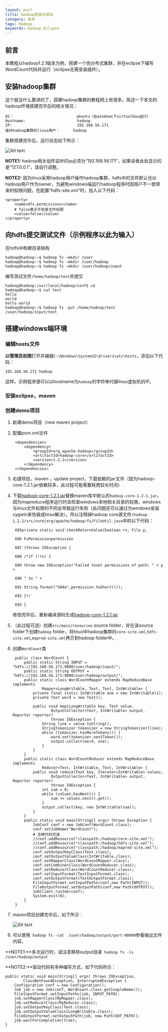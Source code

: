 ```yaml
---
layout: post
title: Hadoop安装与调试
category: 技术
tags: Hadoop
keywords: Hadoop Eclipse
---
```


## 前言 ##

本教程以hadoop1.2.1版本为例，搭建一个伪分布式集群，并在eclipse下编写WordCount代码并运行（eclipse无需安装插件）。

## 安装hadoop集群

这个就没什么要讲的了，搭建hadoop集群的教程网上有很多。简述一下本文的hadoop环境搭建完毕后的相关情况：

    OS：                            ubuntu（在windows下virtualbox运行）
    Hostname:                       hadoop
    IP:                             192.168.56.171
    操作hadoop集群的linux用户：      hadoop

集群搭建完毕后，运行状态如下所示：

![Alt text](/public/upload/hadoop/hadoop_run.png)   

**NOTE1:** hadoop相关组件监听的ip必须为“192.168.56.171”，如果读者此处显示的是“127.0.0.1”，请自行调整。

**NOTE2:** 因为linux采用hadoop用户操作hadoop集群，hdfs中的文件默认也以hadoop用户作为owner，为避免windows端运行hadoop程序时因用户不一致带来的权限问题，在配置“hdfs-site.xml”时，加入以下代码：

    <property>
    	<name>dfs.permissions</name>
    	# false表示不检查文件权限
        <value>false</value> 
    </property>

## 向hdfs提交测试文件（示例程序以此为输入）

在hdfs中构建目录结构

    hadoop@hadoop:~$ hadoop fs –mkdir /user
    hadoop@hadoop:~$ hadoop fs –mkdir /user/hadoop
    hadoop@hadoop:~$ hadoop fs –mkdir /user/hadoop/input
    
编写测试文件`/home/hadoop/test`并提交

    hadoop@hadoop:/usr/local/hadoop/conf$ cd
    hadoop@hadoop:~$ cat test
    hello
    world
    hello world
    hadoop@hadoop:~$ hadoop fs -put /home/hadoop/test /user/hadoop/input/test 
    
## 搭建windows端环境

### 编辑hosts文件

**以管理员权限**打开并编辑`C:\Windows\System32\drivers\etc\hosts`，添加以下代码：

    192.168.56.171 hadoop
这样，示例程序便可以以hostname为`hadoop`的字符串代替linux虚拟机的IP。

### 安装eclipse，maven
### 创建demo项目
1. 新建demo项目（new maven project）
2. 配置pom.xml文件

        <dependencies>
    		<dependency>
    			<groupId>org.apache.hadoop</groupId>
    			<artifactId>hadoop-core</artifactId>
    			<version>1.2.1</version>
    		</dependency>
    	</dependencies>
    
3. 右键项目，maven ，update project，下载依赖的jar文件（因为hadoop-core-1.2.1.jar依赖较多，此过程可能需要耗费较长时间）
4. 下载[hadoop-core-1.2.1.jar][]替换maven库中默认的`hadoop-core-1.2.1.jar`。因为mapreduce程序运行时会检查windows本地相关目录的权限，windows与linux文件权限的不同会导致运行失败（此问题还可以通过为windows安装cygwin来伪装成linux解决）。所以注释掉hadoop core源文件`/hadoop-1.2.1/src/core/org/apache/hadoop/fs/FileUtil.java`中的以下代码：
    
        685private static void checkReturnValue(boolean rv, File p,
    
        686 FsPermissionpermission
        
        687 )throws IOException {
        
        688 /*if (!rv) {
        
        689 throw new IOException("Failed toset permissions of path: " + p +
        
        690 " to " +
        
        691 String.format("%04o",permission.toShort()));
        
        692 }*/
        
        693 }
        
       
    修改完毕后，重新编译源码生成[hadoop-core-1.2.1.jar][]
       
5. （此过程可选）创建`src/main/resources` source folder，并在该source folder下创建`hadoop` folder，将linux中hadoop集群的`core-site.xml`,`hdfs-site.xml`,`mapred-site.xml`拷贝到hadoop folder中。

6. 创建`WordCount`类

        public class WordCount {
        	public static String INPUT = "hdfs://192.168.56.171:9000/user/hadoop/input/";
        	public static String OUTPUT = "hdfs://192.168.56.171:9000/user/hadoop/output/";
        	public static class WordCountMapper extends MapReduceBase implements
        			Mapper<LongWritable, Text, Text, IntWritable> {
        		private final static IntWritable one = new IntWritable(1);
        		private Text word = new Text();
        
        		public void map(LongWritable key, Text value,
        				OutputCollector<Text, IntWritable> output, Reporter reporter)
        				throws IOException {
        			String line = value.toString();
        			StringTokenizer tokenizer = new StringTokenizer(line);
        			while (tokenizer.hasMoreTokens()) {
        				word.set(tokenizer.nextToken());
        				output.collect(word, one);
        			}
        		}
        	}
        	public static class WordCountReducer extends MapReduceBase implements
        			Reducer<Text, IntWritable, Text, IntWritable> {
        		public void reduce(Text key, Iterator<IntWritable> values,
        				OutputCollector<Text, IntWritable> output, Reporter reporter)
        				throws IOException {
        			int sum = 0;
        			while (values.hasNext()) {
        				sum += values.next().get();
        			}
        			output.collect(key, new IntWritable(sum));
        		}
        	}
    	    public static void main(String[] args) throws Exception {
        		JobConf conf = new JobConf(WordCount.class);
        		conf.setJobName("WordCount");
        		# 注释代码可选
        		//conf.addResource("classpath:/hadoop/core-site.xml");
        		//conf.addResource("classpath:/hadoop/hdfs-site.xml");
        		//conf.addResource("classpath:/hadoop/mapred-site.xml");
        		conf.setOutputKeyClass(Text.class);
        		conf.setOutputValueClass(IntWritable.class);
        		conf.setMapperClass(WordCountMapper.class);
        		conf.setCombinerClass(WordCountReducer.class);
        		conf.setReducerClass(WordCountReducer.class);
        		conf.setInputFormat(TextInputFormat.class);
        		conf.setOutputFormat(TextOutputFormat.class);
        		FileInputFormat.setInputPaths(conf,new Path(INPUT));
        		FileOutputFormat.setOutputPath(conf,new Path(OUTPUT));
        		JobClient.runJob(conf);
        		System.exit(0);
        	}
        }
        
7. maven项目创建完毕后，如下所示：

    ![Alt text](/public/upload/hadoop/demo.png)   
    
8. 可以使用` hadoop fs -cat  /user/hadoop/output/part-00000`参看输出文件内容。
        
**NOTE1:**多次运行时，请注意移除output目录` hadoop fs -ls  /user/hadoop/output`

**NOTE2:**驱动代码有多种编写方式，如下代码所示：

    public static void main(String[] args) throws IOException,
    		ClassNotFoundException, InterruptedException {
    	Configuration conf = new Configuration();
    	Job job = new Job(conf, WordCount.class.getSimpleName());
    	FileInputFormat.setInputPaths(job, INPUT_PATH);
    	job.setMapperClass(MyMapper.class);
    	job.setReducerClass(MyReducer.class);
    	job.setOutputKeyClass(Text.class);
    	job.setOutputValueClass(LongWritable.class);
    	FileOutputFormat.setOutputPath(job, new Path(OUT_PATH));
    	job.waitForCompletion(true);
    }

[hadoop-core-1.2.1.jar]: http://qd.baidupcs.com/file/d7dab4a74da2edbde762ca2ab85bbb29?bkt=p2-qd-516&fid=2316180254-250528-756316007271925&time=1429521523&sign=FDTAXERLBH-DCb740ccc5511e5e8fedcff06b081203-3ss1%2BjucCIWVecmt3f68KUyGtWo%3D&to=qb&fm=Qin,B,T,t&newver=1&newfm=1&flow_ver=3&sl=70385743&expires=8h&rt=sh&r=865775724&mlogid=4218467014&vuk=3390168182&vbdid=3466943788&fin=hadoop-core-1.2.1.jar&fn=hadoop-core-1.2.1.jar&slt=pm&uta=0